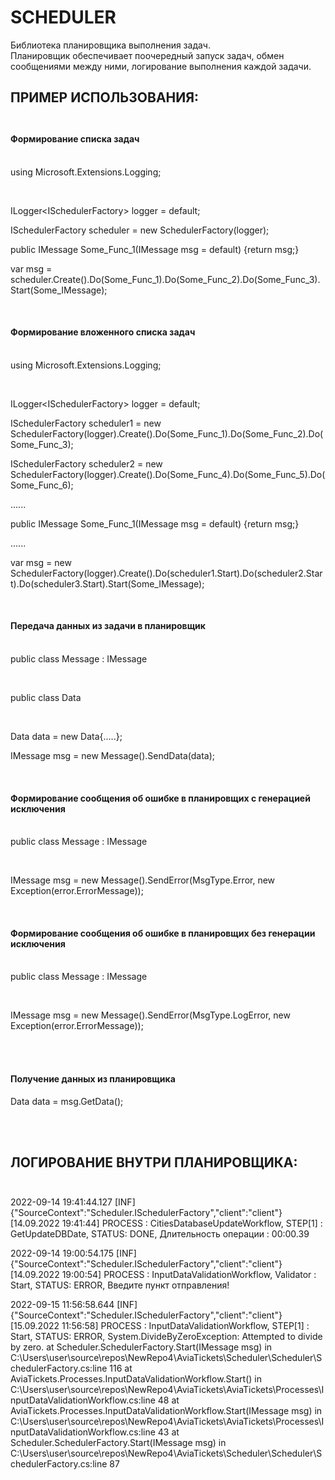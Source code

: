 # SCHEDULER
Библиотека планировщика выполнения задач.<br>
Планировщик обеспечивает поочередный запуск задач, обмен сообщениями между ними, логирование выполнения каждой задачи.<br>
 
## ПРИМЕР ИСПОЛЬЗОВАНИЯ:<br><br> 

#### Формирование списка задач<br><br>

<p>using Microsoft.Extensions.Logging;</p><br>

<p>ILogger&lt;ISchedulerFactory> logger = default;</p>
<p>ISchedulerFactory scheduler = new SchedulerFactory(logger);</p>
<p>public IMessage Some_Func_1(IMessage msg = default) {return msg;}</p>
<p>var msg = scheduler.Create().Do(Some_Func_1).Do(Some_Func_2).Do(Some_Func_3).Start(Some_IMessage);</p><br>

#### Формирование вложенного списка задач<br><br>

<p>using Microsoft.Extensions.Logging;</p><br>

<p>ILogger&lt;ISchedulerFactory> logger = default;</p>
<p>ISchedulerFactory scheduler1 = new SchedulerFactory(logger).Create().Do(Some_Func_1).Do(Some_Func_2).Do(Some_Func_3);</p>
<p>ISchedulerFactory scheduler2 = new SchedulerFactory(logger).Create().Do(Some_Func_4).Do(Some_Func_5).Do(Some_Func_6);</p>
<p>......</p>				  
<p>public IMessage Some_Func_1(IMessage msg = default) {return msg;}</p>
<p>......</p>	
<p>var msg = new SchedulerFactory(logger).Create().Do(scheduler1.Start).Do(scheduler2.Start).Do(scheduler3.Start).Start(Some_IMessage);</p><br>

#### Передача данных из задачи в планировщик<br><br>

<p>public class Message : IMessage</p><br>
<p>public class Data</p><br>

<p>Data data = new Data{.....};</p>
<p>IMessage msg = new Message().SendData<Data>(data);</p><br>

#### Формирование сообщения об ошибке в планировщих с генерацией исключения<br><br>

<p>public class Message : IMessage</p><br>
<p>IMessage msg = new Message().SendError(MsgType.Error, new Exception(error.ErrorMessage));</p><br>

#### Формирование сообщения об ошибке в планировщих без генерации исключения<br><br>

<p>public class Message : IMessage</p><br>
<p>IMessage msg = new Message().SendError(MsgType.LogError, new Exception(error.ErrorMessage));</p><br><br>

#### Получение данных из планировщика
<p>Data data = msg.GetData<Data>();</p><br><br>

## ЛОГИРОВАНИЕ ВНУТРИ ПЛАНИРОВЩИКА:<br><br>

2022-09-14 19:41:44.127 [INF] {"SourceContext":"Scheduler.ISchedulerFactory","client":"client"} [14.09.2022 19:41:44] PROCESS : CitiesDatabaseUpdateWorkflow, STEP[1] : GetUpdateDBDate, STATUS: DONE, Длительность операции : 00:00.39 

2022-09-14 19:00:54.175 [INF] {"SourceContext":"Scheduler.ISchedulerFactory","client":"client"} [14.09.2022 19:00:54] PROCESS : InputDataValidationWorkflow, Validator : Start, STATUS: ERROR, Введите пункт отправления! 

2022-09-15 11:56:58.644 [INF] {"SourceContext":"Scheduler.ISchedulerFactory","client":"client"} [15.09.2022 11:56:58] PROCESS : InputDataValidationWorkflow, STEP[1] : Start, STATUS: ERROR, System.DivideByZeroException: Attempted to divide by zero.
   at Scheduler.SchedulerFactory.Start(IMessage msg) in C:\Users\user\source\repos\NewRepo4\AviaTickets\Scheduler\Scheduler\SchedulerFactory.cs:line 116
   at AviaTickets.Processes.InputDataValidationWorkflow.Start() in C:\Users\user\source\repos\NewRepo4\AviaTickets\AviaTickets\Processes\InputDataValidationWorkflow.cs:line 48
   at AviaTickets.Processes.InputDataValidationWorkflow.Start(IMessage msg) in C:\Users\user\source\repos\NewRepo4\AviaTickets\AviaTickets\Processes\InputDataValidationWorkflow.cs:line 43
   at Scheduler.SchedulerFactory.Start(IMessage msg) in C:\Users\user\source\repos\NewRepo4\AviaTickets\Scheduler\Scheduler\SchedulerFactory.cs:line 87 







        



